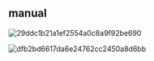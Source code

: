 ## manual



![29ddc1b21a1ef2554a0c8a9f92be690](./29ddc1b21a1ef2554a0c8a9f92be690-1623002120916.jpg)

![dfb2bd6617da6e24762cc2450a8d6bb](./dfb2bd6617da6e24762cc2450a8d6bb-1623002124721.jpg)


